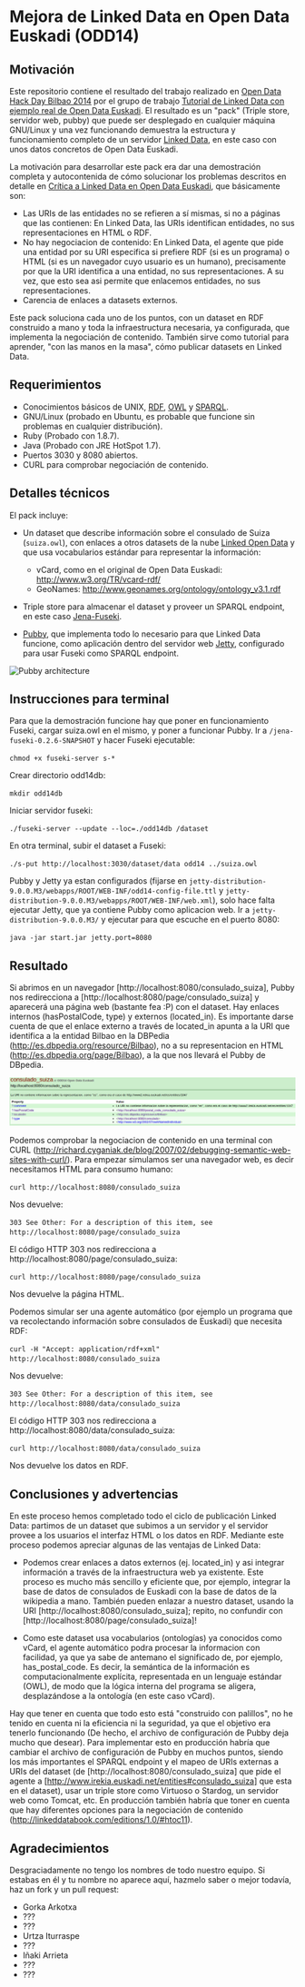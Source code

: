 Mejora de Linked Data en Open Data Euskadi (ODD14)
==================================================

Motivación
----------

Este repositorio contiene el resultado del trabajo realizado en [Open Data Hack Day Bilbao 2014](http://dev.morelab.deusto.es/hackathon/index.php/P%C3%A1gina_principal) por el grupo de trabajo [Tutorial de Linked Data con ejemplo real de Open Data Euskadi](http://dev.morelab.deusto.es/hackathon/index.php/Tutorial_de_Linked_Data_con_ejemplo_real_de_Open_Data_Euskadi). El resultado es un "pack" (Triple store, servidor web, pubby) que puede ser desplegado en cualquier máquina GNU/Linux y una vez funcionando demuestra la estructura y funcionamiento completo de un servidor [Linked Data](http://es.wikipedia.org/wiki/Linked_Data), en este caso con unos datos concretos de Open Data Euskadi.

La motivación para desarrollar este pack era dar una demostración completa y autocontenida de cómo solucionar los problemas descritos en detalle en [Crítica a Linked Data en Open Data Euskadi](http://mikeleganaaranguren.wordpress.com/2013/10/22/critica-a-linked-data-en-open-data-euskadi/), que básicamente son:

* Las URIs de las entidades no se refieren a sí mismas, si no a páginas que las contienen: En Linked Data, las URIs identifican entidades, no sus representaciones en HTML o RDF.
* No hay negociacion de contenido: En Linked Data, el agente que pide una entidad por su URI especifica si prefiere RDF (si es un programa) o HTML (si es un navegador cuyo usuario es un humano), precisamente por que la URI identifica a una entidad, no sus representaciones. A su vez, que esto sea asi permite que enlacemos entidades, no sus representaciones. 
* Carencia de enlaces a datasets externos.

Este pack soluciona cada uno de los puntos, con un dataset en RDF construido a mano y toda la infraestructura necesaria, ya configurada, que implementa la negociación de contenido. También sirve como tutorial para aprender, "con las manos en la masa", cómo publicar datasets en Linked Data.

Requerimientos
--------------

* Conocimientos básicos de UNIX, [RDF](http://www.w3.org/standards/techs/rdf), [OWL](http://www.w3.org/standards/techs/owl) y [SPARQL](http://www.w3.org/standards/techs/sparql).
* GNU/Linux (probado en Ubuntu, es probable que funcione sin problemas en cualquier distribución).
* Ruby (Probado con 1.8.7).
* Java (Probado con JRE HotSpot 1.7).
* Puertos 3030 y 8080 abiertos.
* CURL para comprobar negociación de contenido.

Detalles técnicos
-----------------

El pack incluye:

* Un dataset que describe información sobre el consulado de Suiza (`suiza.owl`), con enlaces a otros datasets de la nube [Linked Open Data](http://lod-cloud.net/) y que usa vocabularios estándar para representar la información: 
  * vCard, como en el original de Open Data Euskadi: http://www.w3.org/TR/vcard-rdf/
  * GeoNames: http://www.geonames.org/ontology/ontology_v3.1.rdf

* Triple store para almacenar el dataset y proveer un SPARQL endpoint, en este caso [Jena-Fuseki](http://jena.apache.org/documentation/serving_data/index.html).
* [Pubby](http://wifo5-03.informatik.uni-mannheim.de/pubby/), que implementa todo lo necesario para que Linked Data funcione, como aplicación dentro del servidor web [Jetty](http://jetty.codehaus.org/jetty/), configurado para usar Fuseki como SPARQL endpoint.

![Pubby architecture](http://wifo5-03.informatik.uni-mannheim.de/pubby/images/pubby-architecture.png "Pubby architecture")


Instrucciones para terminal
---------------------------

Para que la demostración funcione hay que poner en funcionamiento Fuseki, cargar suiza.owl en el mismo, y poner a funcionar Pubby. Ir a `/jena-fuseki-0.2.6-SNAPSHOT` y hacer Fuseki ejecutable:

`chmod +x fuseki-server s-*`

Crear directorio odd14db:

`mkdir odd14db`

Iniciar servidor fuseki:

`./fuseki-server --update --loc=./odd14db /dataset`

En otra terminal, subir el dataset a Fuseki: 

`./s-put http://localhost:3030/dataset/data odd14 ../suiza.owl`

Pubby y Jetty ya estan configurados (fijarse en `jetty-distribution-9.0.0.M3/webapps/ROOT/WEB-INF/odd14-config-file.ttl` y `jetty-distribution-9.0.0.M3/webapps/ROOT/WEB-INF/web.xml`), solo hace falta ejecutar Jetty, que ya contiene Pubby como aplicacion web. Ir a `jetty-distribution-9.0.0.M3/` y ejecutar para que escuche en el puerto 8080:

`java -jar start.jar jetty.port=8080`

## Resultado

Si abrimos en un navegador [http://localhost:8080/consulado_suiza], Pubby nos redirecciona a [http://localhost:8080/page/consulado_suiza] y aparecerá una página web (bastante fea :P) con el dataset. Hay enlaces internos (hasPostalCode, type) y externos (located_in). Es importante darse cuenta de que el enlace externo a través de located_in apunta a la URI que identifica a la entidad Bilbao en la DBPedia (http://es.dbpedia.org/resource/Bilbao), no a su representacion en HTML (http://es.dbpedia.org/page/Bilbao), a la que nos llevará el Pubby de DBpedia.  

![Consulado Suiza](consulado_suiza_ld.png "Consulado Suiza")

Podemos comprobar la negociacion de contenido en una terminal  con CURL (http://richard.cyganiak.de/blog/2007/02/debugging-semantic-web-sites-with-curl/). Para empezar simulamos ser una navegador web, es decir necesitamos HTML para consumo humano: 

`curl http://localhost:8080/consulado_suiza`

Nos devuelve: 

`303 See Other: For a description of this item, see http://localhost:8080/page/consulado_suiza`

El código HTTP 303 nos redirecciona a http://localhost:8080/page/consulado_suiza:

`curl http://localhost:8080/page/consulado_suiza` 

Nos devuelve la página HTML. 

Podemos simular ser una agente automático (por ejemplo un programa que va recolectando información sobre consulados de Euskadi) que necesita RDF:

`curl -H "Accept: application/rdf+xml" http://localhost:8080/consulado_suiza`

Nos devuelve: 

`303 See Other: For a description of this item, see http://localhost:8080/data/consulado_suiza`

El código HTTP 303 nos redirecciona a http://localhost:8080/data/consulado_suiza:

`curl http://localhost:8080/data/consulado_suiza` 

Nos devuelve los datos en RDF. 

Conclusiones y advertencias
---------------------------

En este proceso hemos completado todo el ciclo de publicación Linked Data: partimos de un dataset que subimos a un servidor y el servidor provee a los usuarios el interfaz HTML o los datos en RDF. Mediante este proceso podemos apreciar algunas de las ventajas de Linked Data:

* Podemos crear enlaces a datos externos (ej. located_in) y asi integrar información a través de la infraestructura web ya existente. Este proceso es mucho más sencillo y eficiente que, por ejemplo, integrar la base de datos de consulados de Euskadi con la base de datos de la wikipedia a mano. También pueden enlazar a nuestro dataset, usando la URI [http://localhost:8080/consulado_suiza]; repito, no confundir con [http://localhost:8080/page/consulado_suiza]! 

* Como este dataset usa vocabularios (ontologías) ya conocidos como vCard, el agente automático podra procesar la informacion con facilidad, ya que ya sabe de antemano el significado de, por ejemplo, has_postal_code. Es decir, la semántica de la información es computacionalmente explícita, representada en un lenguaje estándar (OWL), de modo que la lógica interna del programa se aligera, desplazándose a la ontología (en este caso vCard).

Hay que tener en cuenta que todo esto está "construido con palillos", no he tenido en cuenta ni la eficiencia ni la seguridad, ya que el objetivo era tenerlo funcionando (De hecho, el archivo de configuración de Pubby deja mucho que desear). Para implementar esto en producción habría que cambiar el archivo de configuración de Pubby en muchos puntos, siendo los más importantes el SPARQL endpoint y el mapeo de URIs externas a URIs del dataset (de [http://localhost:8080/consulado_suiza] que pide el agente a [http://www.irekia.euskadi.net/entities#consulado_suiza] que esta en el dataset), usar un triple store como Virtuoso o Stardog, un servidor web como Tomcat, etc. En producción también habría que toner en cuenta que hay diferentes opciones para la negociación de contenido (http://linkeddatabook.com/editions/1.0/#htoc11).

Agradecimientos
---------------

Desgraciadamente no tengo los nombres de todo nuestro equipo. Si estabas en él y tu nombre no aparece aquí, hazmelo saber o mejor todavía, haz un fork y un pull request:

* Gorka Arkotxa 
* ???
* ???
* Urtza Iturraspe
* ???
* Iñaki Arrieta
* ???
* ???






